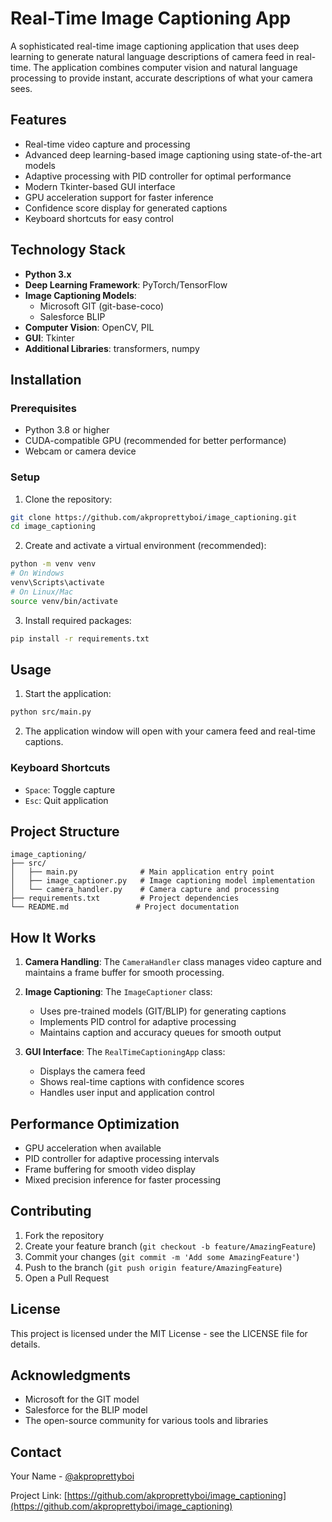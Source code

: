 # Real-Time Image Captioning App

A sophisticated real-time image captioning application that uses deep learning to generate natural language descriptions of camera feed in real-time. The application combines computer vision and natural language processing to provide instant, accurate descriptions of what your camera sees.

## Features

- Real-time video capture and processing
- Advanced deep learning-based image captioning using state-of-the-art models
- Adaptive processing with PID controller for optimal performance
- Modern Tkinter-based GUI interface
- GPU acceleration support for faster inference
- Confidence score display for generated captions
- Keyboard shortcuts for easy control

## Technology Stack

- **Python 3.x**
- **Deep Learning Framework**: PyTorch/TensorFlow
- **Image Captioning Models**: 
  - Microsoft GIT (git-base-coco)
  - Salesforce BLIP
- **Computer Vision**: OpenCV, PIL
- **GUI**: Tkinter
- **Additional Libraries**: transformers, numpy

## Installation

### Prerequisites

- Python 3.8 or higher
- CUDA-compatible GPU (recommended for better performance)
- Webcam or camera device

### Setup

1. Clone the repository:
```bash
git clone https://github.com/akproprettyboi/image_captioning.git
cd image_captioning
```

2. Create and activate a virtual environment (recommended):
```bash
python -m venv venv
# On Windows
venv\Scripts\activate
# On Linux/Mac
source venv/bin/activate
```

3. Install required packages:
```bash
pip install -r requirements.txt
```

## Usage

1. Start the application:
```bash
python src/main.py
```

2. The application window will open with your camera feed and real-time captions.

### Keyboard Shortcuts

- `Space`: Toggle capture
- `Esc`: Quit application

## Project Structure

```
image_captioning/
├── src/
│   ├── main.py              # Main application entry point
│   ├── image_captioner.py   # Image captioning model implementation
│   └── camera_handler.py    # Camera capture and processing
├── requirements.txt         # Project dependencies
└── README.md               # Project documentation
```

## How It Works

1. **Camera Handling**: The `CameraHandler` class manages video capture and maintains a frame buffer for smooth processing.

2. **Image Captioning**: The `ImageCaptioner` class:
   - Uses pre-trained models (GIT/BLIP) for generating captions
   - Implements PID control for adaptive processing
   - Maintains caption and accuracy queues for smooth output

3. **GUI Interface**: The `RealTimeCaptioningApp` class:
   - Displays the camera feed
   - Shows real-time captions with confidence scores
   - Handles user input and application control

## Performance Optimization

- GPU acceleration when available
- PID controller for adaptive processing intervals
- Frame buffering for smooth video display
- Mixed precision inference for faster processing

## Contributing

1. Fork the repository
2. Create your feature branch (`git checkout -b feature/AmazingFeature`)
3. Commit your changes (`git commit -m 'Add some AmazingFeature'`)
4. Push to the branch (`git push origin feature/AmazingFeature`)
5. Open a Pull Request

## License

This project is licensed under the MIT License - see the LICENSE file for details.

## Acknowledgments

- Microsoft for the GIT model
- Salesforce for the BLIP model
- The open-source community for various tools and libraries

## Contact

Your Name - [@akproprettyboi](https://github.com/akproprettyboi)

Project Link: [https://github.com/akproprettyboi/image_captioning](https://github.com/akproprettyboi/image_captioning)